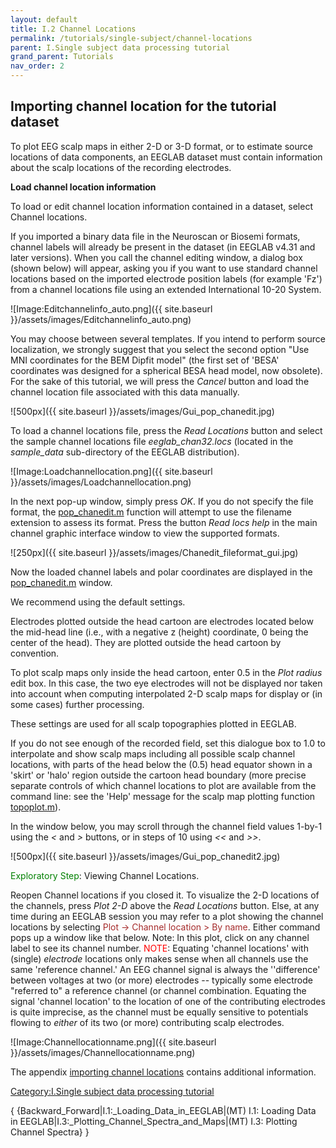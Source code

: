```yaml
---
layout: default
title: I.2 Channel Locations
permalink: /tutorials/single-subject/channel-locations
parent: I.Single subject data processing tutorial
grand_parent: Tutorials
nav_order: 2
---
```



Importing channel location for the tutorial dataset
---------------------------------------------------

To plot EEG scalp maps in either 2-D or 3-D format, or to estimate
source locations of data components, an EEGLAB dataset must contain
information about the scalp locations of the recording electrodes.

**Load channel location information**

To load or edit channel location information contained in a dataset,
select <span style="color: brown>Edit \"> Channel locations</span>.

If you imported a binary data file in the Neuroscan or Biosemi
formats, channel labels will already be present in the dataset (in
EEGLAB v4.31 and later versions). When you call the channel editing
window, a dialog box (shown below) will appear, asking you if you want
to use standard channel locations based on the imported electrode
position labels (for example 'Fz') from a channel locations file using
an extended International 10-20 System.
>
>
>
![Image:Editchannelinfo_auto.png]({{ site.baseurl }}/assets/images/Editchannelinfo_auto.png)
>
>
>
You may choose between several templates. If you intend to perform
source localization, we strongly suggest that you select the second
option "Use MNI coordinates for the BEM Dipfit model" (the first set
of 'BESA' coordinates was designed for a spherical BESA head model,
now obsolete). For the sake of this tutorial, we will press the
*Cancel* button and load the channel location file associated with
this data manually.
>
>
>
![500px]({{ site.baseurl }}/assets/images/Gui_pop_chanedit.jpg)
>
>
>
To load a channel locations file, press the *Read Locations* button
and select the sample channel locations file *eeglab_chan32.locs*
(located in the *sample_data* sub-directory of the EEGLAB
distribution).




![Image:Loadchannellocation.png]({{ site.baseurl }}/assets/images/Loadchannellocation.png)


In the next pop-up window, simply press *OK*. If you do not specify
the file format, the [pop_chanedit.m]() function will attempt
to use the filename extension to assess its format. Press the button
*Read locs help* in the main channel graphic interface window to view
the supported formats.


![250px]({{ site.baseurl }}/assets/images/Chanedit_fileformat_gui.jpg)


Now the loaded channel labels and polar coordinates are displayed in
the [pop_chanedit.m]() window.

We recommend using the default settings.
 
Electrodes plotted outside the head cartoon are electrodes located below the mid-head line (i.e.,
with a negative z (height) coordinate, 0 being the center of the
head). They are plotted outside the head cartoon by convention. 

To plot scalp maps only inside the head cartoon, enter 0.5 in the *Plot
radius* edit box. In this case, the two eye electrodes will not be
displayed nor taken into account when computing interpolated 2-D scalp
maps for display or (in some cases) further processing. 

These settings are used for all scalp topographies plotted in EEGLAB. 

If you do not see enough of the recorded field, set this dialogue box to 1.0 to
interpolate and show scalp maps including all possible scalp channel
locations, with parts of the head below the (0.5) head equator shown
in a 'skirt' or 'halo' region outside the cartoon head boundary (more
precise separate controls of which channel locations to plot are
available from the command line: see the 'Help' message for the scalp
map plotting function [topoplot.m]()).

In the window below, you may scroll through the channel field values
1-by-1 using the *\<* and *\>* buttons, or in steps of 10 using *\<\<*
and *\>\>*.


![500px]({{ site.baseurl }}/assets/images/Gui_pop_chanedit2.jpg)



<span style="color: green">Exploratory Step</span>: Viewing Channel Locations.

Reopen <span style="color: brown>Edit \"> Channel locations</span> if you
closed it. To visualize the 2-D locations of the channels, press *Plot
2-D* above the *Read Locations* button. Else, at any time during an
EEGLAB session you may refer to a plot showing the channel locations
by selecting <font color=brown>Plot → Channel location \> By
name</font>. Either command pops up a window like that below. Note: In
this plot, click on any channel label to see its channel number.
<span style="color: red">NOTE</span>: Equating 'channel locations' with
(single) *electrode* locations only makes sense when all channels use
the same 'reference channel.' An EEG channel signal is always the
''difference' between voltages at two (or more) electrodes --
typically some electrode "referred to" a reference channel (or channel
combination. Equating the signal 'channel location' to the location of
one of the contributing electrodes is quite imprecise, as the channel
must be equally sensitive to potentials flowing to *either* of its two
(or more) contributing scalp electrodes.


![Image:Channellocationname.png]({{ site.baseurl }}/assets/images/Channellocationname.png)


The appendix [importing channel
locations](/A03:_Importing_Channel_Locations "wikilink") contains
additional information.



[Category:I.Single subject data processing
tutorial](/Category:I.Single_subject_data_processing_tutorial "wikilink")

{ {Backward_Forward\|I.1:_Loading_Data_in_EEGLAB\|(MT) I.1: Loading
Data in EEGLAB\|I.3:_Plotting_Channel_Spectra_and_Maps\|(MT) I.3:
Plotting Channel Spectra} }

